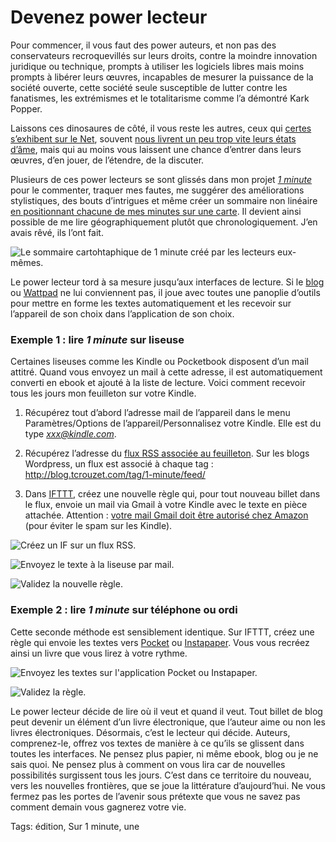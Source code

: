 # Devenez power lecteur

Pour commencer, il vous faut des power auteurs, et non pas des conservateurs recroquevillés sur leurs droits, contre la moindre innovation juridique ou technique, prompts à utiliser les logiciels libres mais moins prompts à libérer leurs œuvres, incapables de mesurer la puissance de la société ouverte, cette société seule susceptible de lutter contre les fanatismes, les extrémismes et le totalitarisme comme l’a démontré Kark Popper.

Laissons ces dinosaures de côté, il vous reste les autres, ceux qui [certes s’exhibent sur le Net](http://blog.tcrouzet.com/2015/02/15/les-ecrivains-ne-se-cachent-plus-pour-jouir/), souvent [nous livrent un peu trop vite leurs états d’âme](http://blog.tcrouzet.com/2015/02/20/contre-les-pleurnichards-du-net/), mais qui au moins vous laissent une chance d’entrer dans leurs œuvres, d’en jouer, de l’étendre, de la discuter.

Plusieurs de ces power lecteurs se sont glissés dans mon projet [*1 minute*](http://www.wattpad.com/story/29694130-1-minute) pour le commenter, traquer mes fautes, me suggérer des améliorations stylistiques, des bouts d’intrigues et même créer un sommaire non linéaire [en positionnant chacune de mes minutes sur une carte](http://umap.openstreetmap.fr/fr/map/une-minute_29980#3/30.75/5.63). Il devient ainsi possible de me lire géographiquement plutôt que chronologiquement. J’en avais rêvé, ils l’ont fait.

![Le sommaire cartohtaphique de 1 minute créé par les lecteurs eux-mêmes.](http://blog.tcrouzet.comhttps://tcrouzet.com/images_tc/2015/02/carte-600x335.jpg)

Le power lecteur tord à sa mesure jusqu’aux interfaces de lecture. Si le [blog](http://blog.tcrouzet.com/2015/01/01/versailles-france-2145/) ou [Wattpad](http://www.wattpad.com/story/29694130-1-minute) ne lui conviennent pas, il joue avec toutes une panoplie d’outils pour mettre en forme les textes automatiquement et les recevoir sur l’appareil de son choix dans l’application de son choix.

### Exemple 1 : lire *1 minute* sur liseuse

Certaines liseuses comme les Kindle ou Pocketbook disposent d’un mail attitré. Quand vous envoyez un mail à cette adresse, il est automatiquement converti en ebook et ajouté à la liste de lecture. Voici comment recevoir tous les jours mon feuilleton sur votre Kindle.

1. Récupérez tout d’abord l’adresse mail de l’appareil dans le menu Paramètres/Options de l’appareil/Personnalisez votre Kindle. Elle est du type *xxx@kindle.com*.

2. Récupérez l’adresse du [flux RSS associée au feuilleton](http://blog.tcrouzet.com/tag/1-minute/feed/). Sur les blogs Wordpress, un flux est associé à chaque tag : <http://blog.tcrouzet.com/tag/1-minute/feed/>

3. Dans [IFTTT](https://ifttt.com), créez une nouvelle règle qui, pour tout nouveau billet dans le flux, envoie un mail via Gmail à votre Kindle avec le texte en pièce attachée. Attention : [votre mail Gmail doit être autorisé chez Amazon](https://www.amazon.fr/gp/help/customer/display.html?nodeId=200767340) (pour éviter le spam sur les Kindle).

![Créez un IF sur un flux RSS.](http://blog.tcrouzet.comhttps://tcrouzet.com/images_tc/2015/02/if1.png)

![Envoyez le texte à la liseuse par mail.](http://blog.tcrouzet.comhttps://tcrouzet.com/images_tc/2015/02/if2.png)

![Validez la nouvelle règle.](http://blog.tcrouzet.comhttps://tcrouzet.com/images_tc/2015/02/if3.png)

### Exemple 2 : lire *1 minute* sur téléphone ou ordi

Cette seconde méthode est sensiblement identique. Sur IFTTT, créez une règle qui envoie les textes vers [Pocket](https://getpocket.com/) ou [Instapaper](https://www.instapaper.com/). Vous vous recréez ainsi un livre que vous lirez à votre rythme.

![Envoyez les textes sur l'application Pocket ou Instapaper.](http://blog.tcrouzet.comhttps://tcrouzet.com/images_tc/2015/02/if4.png)

![Validez la règle.](http://blog.tcrouzet.comhttps://tcrouzet.com/images_tc/2015/02/if5.png)

Le power lecteur décide de lire où il veut et quand il veut. Tout billet de blog peut devenir un élément d’un livre électronique, que l’auteur aime ou non les livres électroniques. Désormais, c’est le lecteur qui décide. Auteurs, comprenez-le, offrez vos textes de manière à ce qu’ils se glissent dans toutes les interfaces. Ne pensez plus papier, ni même ebook, blog ou je ne sais quoi. Ne pensez plus à comment on vous lira car de nouvelles possibilités surgissent tous les jours. C’est dans ce territoire du nouveau, vers les nouvelles frontières, que se joue la littérature d’aujourd’hui. Ne vous fermez pas les portes de l’avenir sous prétexte que vous ne savez pas comment demain vous gagnerez votre vie.

Tags: édition, Sur 1 minute, une
